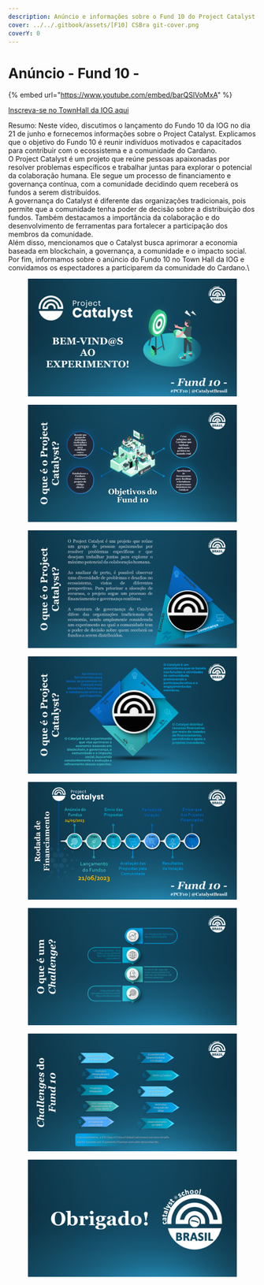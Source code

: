 ```yaml
---
description: Anúncio e informações sobre o Fund 10 do Project Catalyst
cover: ../../.gitbook/assets/[F10] CSBra git-cover.png
coverY: 0
---
```


# Anúncio - Fund 10 -

{% embed url="https://www.youtube.com/embed/barQSlVoMxA" %}

[Inscreva-se no TownHall da IOG aqui](https://bit.ly/3rCicSR)

Resumo: Neste vídeo, discutimos o lançamento do Fundo 10 da IOG no dia 21 de junho e fornecemos informações sobre o Project Catalyst. Explicamos que o objetivo do Fundo 10 é reunir indivíduos motivados e capacitados para contribuir com o ecossistema e a comunidade do Cardano. \
O Project Catalyst é um projeto que reúne pessoas apaixonadas por resolver problemas específicos e trabalhar juntas para explorar o potencial da colaboração humana. Ele segue um processo de financiamento e governança contínua, com a comunidade decidindo quem receberá os fundos a serem distribuídos. \
A governança do Catalyst é diferente das organizações tradicionais, pois permite que a comunidade tenha poder de decisão sobre a distribuição dos fundos. Também destacamos a importância da colaboração e do desenvolvimento de ferramentas para fortalecer a participação dos membros da comunidade. \
Além disso, mencionamos que o Catalyst busca aprimorar a economia baseada em blockchain, a governança, a comunidade e o impacto social. \
Por fim, informamos sobre o anúncio do Fundo 10 no Town Hall da IOG e convidamos os espectadores a participarem da comunidade do Cardano.\


<figure><img src="../../.gitbook/assets/Slide2 (4).PNG" alt=""><figcaption></figcaption></figure>

<figure><img src="../../.gitbook/assets/Slide3 (4).PNG" alt=""><figcaption></figcaption></figure>

<figure><img src="../../.gitbook/assets/Slide4 (4).PNG" alt=""><figcaption></figcaption></figure>

<figure><img src="../../.gitbook/assets/Slide5 (4).PNG" alt=""><figcaption></figcaption></figure>

<figure><img src="../../.gitbook/assets/Slide6 (1).PNG" alt=""><figcaption></figcaption></figure>

<figure><img src="../../.gitbook/assets/Slide7.PNG" alt=""><figcaption></figcaption></figure>

<figure><img src="../../.gitbook/assets/Slide8 (3).PNG" alt=""><figcaption></figcaption></figure>

<figure><img src="../../.gitbook/assets/Slide9 (2).PNG" alt=""><figcaption></figcaption></figure>
